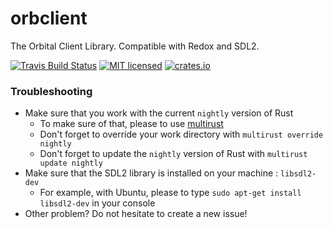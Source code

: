 # orbclient
The Orbital Client Library. Compatible with Redox and SDL2.

[![Travis Build Status](https://travis-ci.org/redox-os/orbclient.svg?branch=master)](https://travis-ci.org/redox-os/orbclient)
[![MIT licensed](https://img.shields.io/badge/license-MIT-blue.svg)](./LICENSE)
[![crates.io](http://meritbadge.herokuapp.com/orbclient)](https://crates.io/crates/orbclient)

### Troubleshooting

* Make sure that you work with the current ```nightly``` version of Rust
  * To make sure of that, please to use [multirust](https://github.com/brson/multirust)
  * Don't forget to override your work directory with ```multirust override nightly```
  * Don't forget to update the ```nightly``` version of Rust with ```multirust update nightly```
* Make sure that the SDL2 library is installed on your machine : ```libsdl2-dev```
  * For example, with Ubuntu, please to type ```sudo apt-get install libsdl2-dev``` in your console
* Other problem? Do not hesitate to create a new issue!
